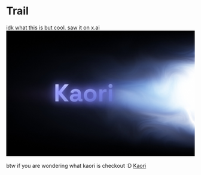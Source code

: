 # Trail

idk what this is but cool. saw it on x.ai
![Screenshot](./trail.jpg)


btw if you are wondering what kaori is checkout :D [Kaori](https://github.com/golok727/kaori)
